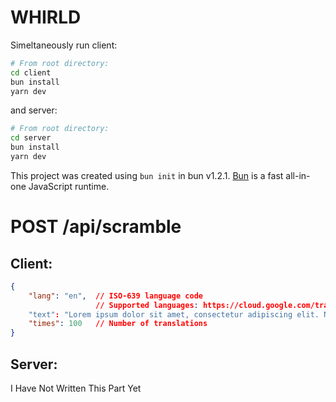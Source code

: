 # WHIRLD

Simeltaneously run client:
```bash
# From root directory:
cd client
bun install
yarn dev
```

and server:
```bash
# From root directory:
cd server
bun install
yarn dev
```

This project was created using `bun init` in bun v1.2.1. [Bun](https://bun.sh) is a fast all-in-one JavaScript runtime.

# POST /api/scramble
## Client:
```json
{
    "lang": "en",  // ISO-639 language code
                   // Supported languages: https://cloud.google.com/translate/docs/languages
    "text": "Lorem ipsum dolor sit amet, consectetur adipiscing elit. Nunc quis vulputate leo, ac porttitor ex. Phasellus dignissim diam ac nulla aliquet dictum. Donec scelerisque, lectus sit amet pellentesque porta, nunc leo blandit felis, ut imperdiet nunc risus vitae nulla. Pellentesque feugiat vitae nisi ac pretium. Ut in dapibus arcu, ac hendrerit metus. Nulla tempus neque ultrices nulla laoreet facilisis. Donec id mi mattis, tincidunt diam non, molestie nisl. Vivamus bibendum libero ex, a tempor sapien vulputate laoreet. Nullam nisi mauris, ullamcorper et eleifend et, placerat sit amet libero.",
    "times": 100   // Number of translations
}
```

## Server:
I Have Not Written This Part Yet
